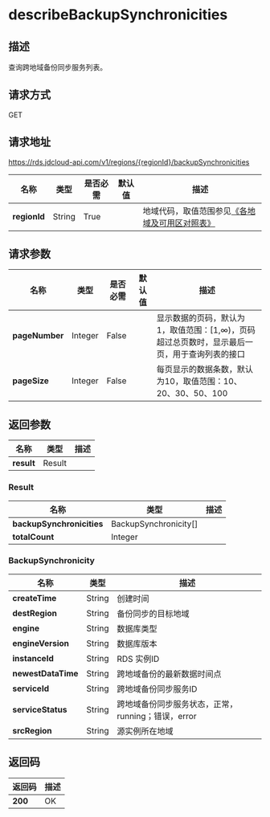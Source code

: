 # describeBackupSynchronicities


## 描述
查询跨地域备份同步服务列表。

## 请求方式
GET

## 请求地址
https://rds.jdcloud-api.com/v1/regions/{regionId}/backupSynchronicities

|名称|类型|是否必需|默认值|描述|
|---|---|---|---|---|
|**regionId**|String|True| |地域代码，取值范围参见[《各地域及可用区对照表》](../Enum-Definitions/Regions-AZ.md)|

## 请求参数
|名称|类型|是否必需|默认值|描述|
|---|---|---|---|---|
|**pageNumber**|Integer|False| |显示数据的页码，默认为1，取值范围：[1,∞)，页码超过总页数时，显示最后一页，用于查询列表的接口|
|**pageSize**|Integer|False| |每页显示的数据条数，默认为10，取值范围：10、20、30、50、100|


## 返回参数
|名称|类型|描述|
|---|---|---|
|**result**|Result| |

### Result
|名称|类型|描述|
|---|---|---|
|**backupSynchronicities**|BackupSynchronicity[]| |
|**totalCount**|Integer| |
### BackupSynchronicity
|名称|类型|描述|
|---|---|---|
|**createTime**|String|创建时间|
|**destRegion**|String|备份同步的目标地域|
|**engine**|String|数据库类型|
|**engineVersion**|String|数据库版本|
|**instanceId**|String|RDS 实例ID|
|**newestDataTime**|String|跨地域备份的最新数据时间点|
|**serviceId**|String|跨地域备份同步服务ID|
|**serviceStatus**|String|跨地域备份同步服务状态，正常，running；错误，error|
|**srcRegion**|String|源实例所在地域|

## 返回码
|返回码|描述|
|---|---|
|**200**|OK|
